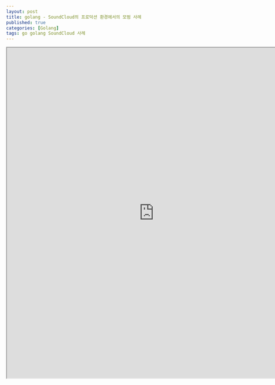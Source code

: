 ```yaml
---
layout: post
title: golang - SoundCloud의 프로덕션 환경에서의 모범 사례
published: true
categories: [Golang]
tags: go golang SoundCloud 사례
---
```

<iframe width="800" height="900" src="https://docs.google.com/document/d/e/2PACX-1vQwKkOOII9QBjhmpUyQPB_DXsmm3l6WaZyaeJ_jzZKuhA1HQozwmShnobLPTZuIx7b2HdjivUS4fsBs/pub?embedded=true"></iframe>      
  
  
